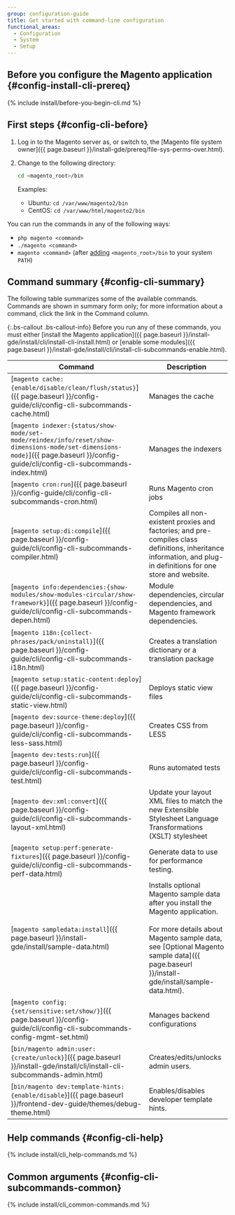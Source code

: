 ```yaml
---
group: configuration-guide
title: Get started with command-line configuration
functional_areas:
  - Configuration
  - System
  - Setup
---
```


## Before you configure the Magento application {#config-install-cli-prereq}
{% include install/before-you-begin-cli.md %}

## First steps {#config-cli-before}

1. Log in to the Magento server as, or switch to, the [Magento file system owner]({{ page.baseurl }}/install-gde/prereq/file-sys-perms-over.html).
1. Change to the following directory:

   ```bash
   cd <magento_root>/bin
   ```

   Examples:

   -  Ubuntu: `cd /var/www/magento2/bin`
   -  CentOS: `cd /var/www/html/magento2/bin`

You can run the commands in any of the following ways:

-  `php magento <command>`
-  `./magento <command>`
-  `magento <command>` (after [adding](http://unix.stackexchange.com/questions/117467/how-to-permanently-set-environmental-variables) `<magento_root>/bin` to your system `PATH`)

## Command summary {#config-cli-summary}

The following table summarizes some of the available commands. Commands are shown in summary form only; for more information about a command, click the link in the Command column.

{:.bs-callout .bs-callout-info}
Before you run any of these commands, you must either [install the Magento application]({{ page.baseurl }}/install-gde/install/cli/install-cli-install.html) or [enable some modules]({{ page.baseurl }}/install-gde/install/cli/install-cli-subcommands-enable.html).

|Command|Description|
|--- |--- |
|[`magento cache:{enable/disable/clean/flush/status}`]({{ page.baseurl }}/config-guide/cli/config-cli-subcommands-cache.html)|Manages the cache|
|[`magento indexer:{status/show-mode/set-mode/reindex/info/reset/show-dimensions-mode/set-dimensions-mode}`]({{ page.baseurl }}/config-guide/cli/config-cli-subcommands-index.html)|Manages the indexers|
|[`magento cron:run`]({{ page.baseurl }}/config-guide/cli/config-cli-subcommands-cron.html)|Runs Magento cron jobs|
|[`magento setup:di:compile`]({{ page.baseurl }}/config-guide/cli/config-cli-subcommands-compiler.html)|Compiles all non-existent proxies and factories; and pre-compiles class definitions, inheritance information, and plug-in definitions for one store and website.|
|[`magento info:dependencies:{show-modules/show-modules-circular/show-framework}`]({{ page.baseurl }}/config-guide/cli/config-cli-subcommands-depen.html)|Module dependencies, circular dependencies, and Magento framework dependencies.|
|[`magento i18n:{collect-phrases/pack/uninstall}`]({{ page.baseurl }}/config-guide/cli/config-cli-subcommands-i18n.html)|Creates a translation dictionary or a translation package|
|[`magento setup:static-content:deploy`]({{ page.baseurl }}/config-guide/cli/config-cli-subcommands-static-view.html)|Deploys static view files|
|[`magento dev:source-theme:deploy`]({{ page.baseurl }}/config-guide/cli/config-cli-subcommands-less-sass.html)|Creates CSS from LESS|
|[`magento dev:tests:run`]({{ page.baseurl }}/config-guide/cli/config-cli-subcommands-test.html)|Runs automated tests|
|[`magento dev:xml:convert`]({{ page.baseurl }}/config-guide/cli/config-cli-subcommands-layout-xml.html)|Update your layout XML files to match the new Extensible Stylesheet Language Transformations (XSLT) stylesheet|
|[`magento setup:perf:generate-fixtures`]({{ page.baseurl }}/config-guide/cli/config-cli-subcommands-perf-data.html)|Generate data to use for performance testing.|
|[`magento sampledata:install`]({{ page.baseurl }}/install-gde/install/sample-data.html)|Installs optional Magento sample data after you install the Magento application.<br><br>For more details about Magento sample data, see [Optional Magento sample data]({{ page.baseurl }}/install-gde/install/sample-data.html).|
|[`magento config:{set/sensitive:set/show/}`]({{ page.baseurl }}/config-guide/cli/config-cli-subcommands-config-mgmt-set.html)|Manages backend configurations|
|[`bin/magento admin:user:{create/unlock}`]({{ page.baseurl }}/install-gde/install/cli/install-cli-subcommands-admin.html)| Creates/edits/unlocks admin users.|
|[`bin/magento dev:template-hints:{enable/disable`}]({{ page.baseurl }}/frontend-dev-guide/themes/debug-theme.html)|Enables/disables developer template hints.|

## Help commands {#config-cli-help}

{% include install/cli_help-commands.md %}

## Common arguments {#config-cli-subcommands-common}

{% include install/cli_common-commands.md %}

